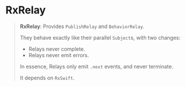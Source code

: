 # RxRelay

>  **RxRelay**: Provides `PublishRelay` and `BehaviorRelay`.
>
> They behave exactly like their parallel `Subject`s, with two changes:
>
> * Relays never complete.
> * Relays never emit errors.
>
> In essence, Relays only emit `.next` events, and never terminate.
>
> It depends on `RxSwift`.

